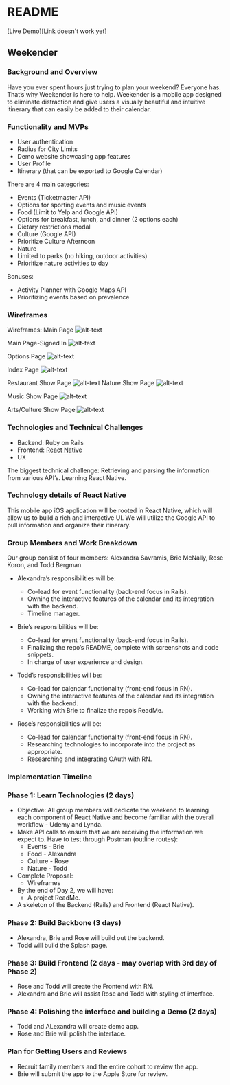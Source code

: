 # README

[Live Demo][Link doesn't work yet]

## Weekender

### Background and Overview
Have you ever spent hours just trying to plan your weekend? Everyone has. That’s why Weekender is here to help. Weekender is a mobile app designed to eliminate distraction and give users a visually beautiful and intuitive itinerary that can easily be added to their calendar.

### Functionality and MVPs
  * User authentication
  * Radius for City Limits
  * Demo website showcasing app features
  * User Profile
  * Itinerary (that can be exported to Google Calendar)

There are 4 main categories:
  * Events (Ticketmaster API)
  * Options for sporting events and music events
  * Food  (Limit to Yelp and Google API)
  * Options for breakfast, lunch, and dinner (2 options each)
  * Dietary restrictions modal
  * Culture (Google API)
  * Prioritize Culture Afternoon
  * Nature
  * Limited to parks (no hiking, outdoor activities)
  * Prioritize nature activities to day

Bonuses:
  * Activity Planner with Google Maps API
  * Prioritizing events based on prevalence  

### Wireframes

Wireframes:
Main Page
![alt-text](https://i.imgur.com/yXfoFJI.png)

Main Page-Signed In
![alt-text](https://i.imgur.com/JqvcLMQ.png)

Options Page
![alt-text](https://i.imgur.com/mmFK9B6.png)

Index Page
![alt-text](https://i.imgur.com/5YieNA7.png)

Restaurant Show Page
![alt-text](https://i.imgur.com/P1GHFHR.png)
Nature Show Page
![alt-text](https://i.imgur.com/gdcBWTu.png)

Music Show Page
![alt-text](https://i.imgur.com/H78GRLp.png)

Arts/Culture Show Page
![alt-text](https://i.imgur.com/P1GHFHR.png)

### Technologies and Technical Challenges
  * Backend: Ruby on Rails
  * Frontend: [React Native](https://github.com/facebook/react-native)
  * UX

The biggest technical challenge: Retrieving and parsing the information from various API’s. Learning React Native.

### Technology details of React Native
This mobile app iOS application will be rooted in React Native, which will allow us to build a rich and interactive UI. We will utilize the Google API to pull information and organize their itinerary.

### Group Members and Work Breakdown
Our group consist of four members: Alexandra Savramis, Brie McNally, Rose Koron, and Todd Bergman.

+ Alexandra’s responsibilities will be:
  + Co-lead for event functionality (back-end focus in Rails).
  + Owning the interactive features of the calendar and its integration with the backend.
  + Timeline manager.

+ Brie’s responsibilities will be:
  + Co-lead for event functionality (back-end focus in Rails).
  + Finalizing the repo’s README, complete with screenshots and code snippets.
  + In charge of user experience and design.

+ Todd’s responsibilities will be:
  + Co-lead for calendar functionality (front-end focus in RN).
  + Owning the interactive features of the calendar and its integration with the backend.
  + Working with Brie to finalize the repo’s ReadMe.

+ Rose’s responsibilities will be:
  + Co-lead for calendar functionality (front-end focus in RN).
  + Researching technologies to incorporate into the project as appropriate.
  + Researching and integrating OAuth with RN.

### Implementation Timeline

### Phase 1: Learn Technologies (2 days)
+ Objective: All group members will dedicate the weekend to learning each component of React Native and become familiar with the overall workflow - Udemy and Lynda.
+ Make API calls to ensure that we are receiving the information we expect to. Have to test through Postman (outline routes):
  + Events - Brie
  + Food - Alexandra
  + Culture - Rose
  + Nature - Todd
+ Complete Proposal:
  + Wireframes
+ By the end of Day 2, we will have:
  + A project ReadMe.
+ A skeleton of the Backend (Rails) and Frontend (React Native).

### Phase 2: Build Backbone (3 days)
+ Alexandra, Brie and Rose will build out the backend.
+ Todd will build the Splash page.

### Phase 3: Build Frontend (2 days - may overlap with 3rd day of Phase 2)
+ Rose and Todd will create the Frontend with RN.
+ Alexandra and Brie will assist Rose and Todd with styling of interface.

### Phase 4: Polishing the interface and building a Demo (2 days)
+ Todd and ALexandra will create demo app.
+ Rose and Brie will polish the interface.

### Plan for Getting Users and Reviews
+ Recruit family members and the entire cohort to review the app.
+ Brie will submit the app to the Apple Store for review.
